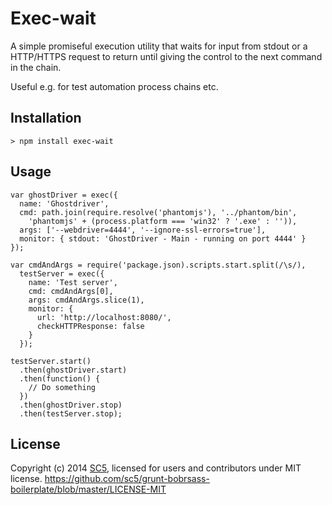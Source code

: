 # Exec-wait

A simple promiseful execution utility that waits for input from stdout or a
HTTP/HTTPS request to return until giving the control to the next command in
the chain.

Useful e.g. for test automation process chains etc.

## Installation

    > npm install exec-wait

## Usage

    var ghostDriver = exec({
      name: 'Ghostdriver',
      cmd: path.join(require.resolve('phantomjs'), '../phantom/bin',
        'phantomjs' + (process.platform === 'win32' ? '.exe' : '')),
      args: ['--webdriver=4444', '--ignore-ssl-errors=true'],
      monitor: { stdout: 'GhostDriver - Main - running on port 4444' }
    });

    var cmdAndArgs = require('package.json).scripts.start.split(/\s/),
      testServer = exec({
        name: 'Test server',
        cmd: cmdAndArgs[0],
        args: cmdAndArgs.slice(1),
        monitor: {
          url: 'http://localhost:8080/',
          checkHTTPResponse: false
        }
      });

    testServer.start()
      .then(ghostDriver.start)
      .then(function() {
        // Do something
      })
      .then(ghostDriver.stop)
      .then(testServer.stop);

## License

Copyright (c) 2014 [SC5](http://sc5.io/), licensed for users and contributors under MIT license.
https://github.com/sc5/grunt-bobrsass-boilerplate/blob/master/LICENSE-MIT
